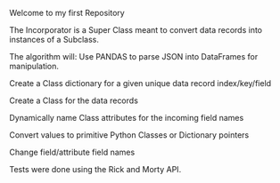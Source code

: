 Welcome to my first Repository

The Incorporator is a Super Class meant to convert data records into instances of a Subclass.

The algorithm will:
  Use PANDAS to parse JSON into DataFrames for manipulation.
  
  Create a Class dictionary for a given unique data record index/key/field
  
  Create a Class for the data records
  
  Dynamically name Class attributes for the incoming field names
  
  Convert values to primitive Python Classes or Dictionary pointers
  
  Change field/attribute field names
  

  Tests were done using the Rick and Morty API.
